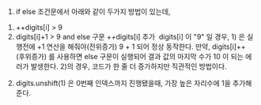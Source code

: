 1. if else 조건문에서 아래와 같이 두가지 방법이 있는데,
1) ++digits[i] > 9
2) digits[i]+1 > 9 and else 구문 ++digits[i] 추가
​
digits[i] 이 "9" 일 경우, 1) 은 실행전에 +1 연산을 해줘야(전위증가)  9 + 1 되어 정상 동작한다. 만약, digits[i]++ (후위증가) 를 사용하면 else 구문이 실행되어 결과 값의 마지막 수가 10 이 되는 에러가  발생한다. 2)의 경우, 코드가 한 줄 더 증가하지만 직관적인 방법이다.
​
2. digits.unshift(1) 은 0번째 인덱스까지 진행됐을때, 가장 높은 자리수에 1을 추가해준다.